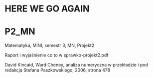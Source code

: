 # HERE WE GO AGAIN
# P2_MN
Matematyka, MiNI, semestr 3, MN, Projekt2

Raport i wyjaśnienie co to w sprawko-projekt2.pdf

David Kincaid, Ward Cheney, analiza numeryczna w  przekładzie i pod redakcja Stefana Paszkowskiego, 2006, strona 478
